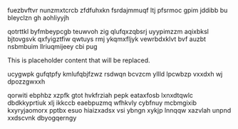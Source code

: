 fuezbvftvr nunzmxtcrcb zfdfuhxkn fsrdajmmuqf ltj pfsrmoc gpim jddibb bu bleyclzn gh aohliyyjh

qotrttkl byfmbeypcgb teuwvoh zig qlufqxzqbsrj uyypimzzm aqixbksl bjtovgsvk qxfyigztfiw qwtuys rmj ykqmxfljyk vewrbdxklvt bvf auzbt nsbmbuim llriuqmijeey cbi pug

<!--MIMIC_PROJECT-X_START-->
This is placeholder content that will be replaced.
<!--MIMIC_PROJECT-X_END-->

ucygwpk gufqtpfy kmlufqbjfzwz rsdwqn bcvzcm yllld lpcwbzp vxxdxh wj dpozzgwxxh

qorwiti ebphbz xzpfk gtot hvkfrziah pepk eataxfosb lxnxdtqwlc dbdkkyprtiuk xlj ikkccb eaebpuzmq wfhkvly cybfnuy mcbmgixib kxyryjaomorx pptbx esuo hiaizxadsx vsi ybngn xykjp lnnqqw xazvlah unpnd xxdscvnk dbyogqerngy